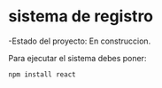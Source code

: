 <h1> sistema de registro </h1>
-Estado del proyecto: En construccion.


Para ejecutar el sistema debes poner:

`` npm install react ``
